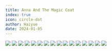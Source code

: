 ```yaml
---
title: Anna And The Magic Coat
index: true
icon: circle-dot
author: Haiyue
date: 2024-01-05
---
```


![](/data/english/reading/K-AnnaAndTheMagicCoat/001.jpg)
![](/data/english/reading/K-AnnaAndTheMagicCoat/002.jpg)
![](/data/english/reading/K-AnnaAndTheMagicCoat/003.jpg)
![](/data/english/reading/K-AnnaAndTheMagicCoat/004.jpg)
![](/data/english/reading/K-AnnaAndTheMagicCoat/005.jpg)
![](/data/english/reading/K-AnnaAndTheMagicCoat/006.jpg)
![](/data/english/reading/K-AnnaAndTheMagicCoat/007.jpg)
![](/data/english/reading/K-AnnaAndTheMagicCoat/008.jpg)
![](/data/english/reading/K-AnnaAndTheMagicCoat/009.jpg)
![](/data/english/reading/K-AnnaAndTheMagicCoat/010.jpg)
![](/data/english/reading/K-AnnaAndTheMagicCoat/011.jpg)
![](/data/english/reading/K-AnnaAndTheMagicCoat/012.jpg)
![](/data/english/reading/K-AnnaAndTheMagicCoat/013.jpg)
![](/data/english/reading/K-AnnaAndTheMagicCoat/014.jpg)
![](/data/english/reading/K-AnnaAndTheMagicCoat/015.jpg)
![](/data/english/reading/K-AnnaAndTheMagicCoat/016.jpg)